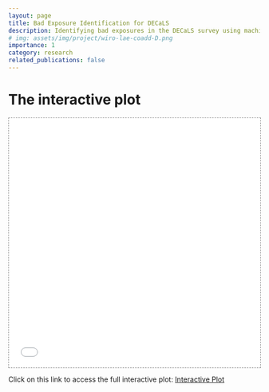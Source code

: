 ```yaml
---
layout: page
title: Bad Exposure Identification for DECaLS
description: Identifying bad exposures in the DECaLS survey using machine learning
# img: assets/img/project/wiro-lae-coadd-D.png
importance: 1
category: research
related_publications: false
---
```


# The interactive plot


<div class="l-page">
  <iframe src="{{ 'assets/plotly/all_3D_interactive.html' | relative_url }}" frameborder='0' scrolling='no' height="500px" width="100%" style="border: 1px dashed grey;"></iframe>
</div>

Click on this link to access the full interactive plot: [Interactive Plot](https://brookluo.github.io/assets/plotly/all_3D_interactive.html)
